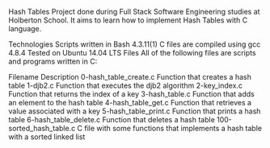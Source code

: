 Hash Tables
Project done during Full Stack Software Engineering studies at Holberton School. It aims to learn how to implement Hash Tables with C language.

Technologies
Scripts written in Bash 4.3.11(1)
C files are compiled using gcc 4.8.4
Tested on Ubuntu 14.04 LTS
Files
All of the following files are scripts and programs written in C:

Filename	Description
0-hash_table_create.c	Function that creates a hash table
1-djb2.c	Function that executes the djb2 algorithm
2-key_index.c	Function that returns the index of a key
3-hash_table.c	Function that adds an element to the hash table
4-hash_table_get.c	Function that retrieves a value associated with a key
5-hash_table_print.c	Function that prints a hash table
6-hash_table_delete.c	Function that deletes a hash table
100-sorted_hash_table.c	C file with some functions that implements a hash table with a sorted linked list

